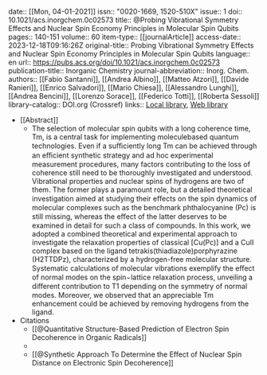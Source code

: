 date:: [[Mon, 04-01-2021]]
issn:: "0020-1669, 1520-510X"
issue:: 1
doi:: 10.1021/acs.inorgchem.0c02573
title:: @Probing Vibrational Symmetry Effects and Nuclear Spin Economy Principles in Molecular Spin Qubits
pages:: 140-151
volume:: 60
item-type:: [[journalArticle]]
access-date:: 2023-12-18T09:16:26Z
original-title:: Probing Vibrational Symmetry Effects and Nuclear Spin Economy Principles in Molecular Spin Qubits
language:: en
url:: https://pubs.acs.org/doi/10.1021/acs.inorgchem.0c02573
publication-title:: Inorganic Chemistry
journal-abbreviation:: Inorg. Chem.
authors:: [[Fabio Santanni]], [[Andrea Albino]], [[Matteo Atzori]], [[Davide Ranieri]], [[Enrico Salvadori]], [[Mario Chiesa]], [[Alessandro Lunghi]], [[Andrea Bencini]], [[Lorenzo Sorace]], [[Federico Totti]], [[Roberta Sessoli]]
library-catalog:: DOI.org (Crossref)
links:: [Local library](zotero://select/library/items/9XU7ZQSD), [Web library](https://www.zotero.org/users/9044942/items/9XU7ZQSD)

- [[Abstract]]
	- The selection of molecular spin qubits with a long coherence time, Tm, is a central task for implementing moleculebased quantum technologies. Even if a suﬃciently long Tm can be achieved through an eﬃcient synthetic strategy and ad hoc experimental measurement procedures, many factors contributing to the loss of coherence still need to be thoroughly investigated and understood. Vibrational properties and nuclear spins of hydrogens are two of them. The former plays a paramount role, but a detailed theoretical investigation aimed at studying their eﬀects on the spin dynamics of molecular complexes such as the benchmark phthalocyanine (Pc) is still missing, whereas the eﬀect of the latter deserves to be examined in detail for such a class of compounds. In this work, we adopted a combined theoretical and experimental approach to investigate the relaxation properties of classical [Cu(Pc)] and a CuII complex based on the ligand tetrakis(thiadiazole)porphyrazine (H2TTDPz), characterized by a hydrogen-free molecular structure. Systematic calculations of molecular vibrations exemplify the eﬀect of normal modes on the spin−lattice relaxation process, unveiling a diﬀerent contribution to T1 depending on the symmetry of normal modes. Moreover, we observed that an appreciable Tm enhancement could be achieved by removing hydrogens from the ligand.
- Citations
	- [[@Quantitative Structure-Based Prediction of Electron Spin Decoherence in Organic Radicals]]
	-
	- [[@Synthetic Approach To Determine the Effect of Nuclear Spin Distance on Electronic Spin Decoherence]]